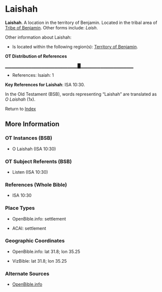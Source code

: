 # Laishah
**Laishah**. 
A location in the territory of Benjamin. 
Located in the tribal area of [Tribe of Benjamin](../../../groups/md/acai/Benjamin.md). 
Other forms include: 
*Laish*. 




Other information about Laishah:


* Is located within the following region(s): 
[Territory of Benjamin](TerritoryOfBenjamin.md). 


**OT Distribution of References**

▁▁▁▁▁▁▁▁▁▁▁▁▁▁▁▁▁▁▁▁▁▁█▁▁▁▁▁▁▁▁▁▁▁▁▁▁▁▁
* References: Isaiah: 1



**Key References for Laishah**: 
ISA 10:30. 


In the Old Testament (BSB), words representing “Laishah” are translated as 
*O Laishah* (1x). 




Return to [Index](00-Index.md)

## More Information

### OT Instances (BSB)

* O Laishah (ISA 10:30)



### OT Subject Referents (BSB)

* Listen (ISA 10:30)



### References (Whole Bible)

* ISA 10:30


### Place Types

* OpenBible.info: settlement

* ACAI: settlement



### Geographic Coordinates

* OpenBible.info: lat 31.8; lon 35.25

* VizBible: lat 31.8; lon 35.25



### Alternate Sources

* [OpenBible.info](https://www.openbible.info/geo/ancient/a7e39d2)



